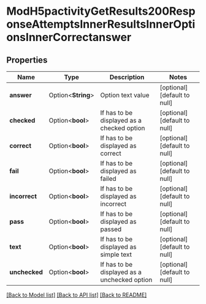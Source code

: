 # ModH5pactivityGetResults200ResponseAttemptsInnerResultsInnerOptionsInnerCorrectanswer

## Properties

Name | Type | Description | Notes
------------ | ------------- | ------------- | -------------
**answer** | Option<**String**> | Option text value | [optional][default to null]
**checked** | Option<**bool**> | If has to be displayed as a checked option | [optional][default to null]
**correct** | Option<**bool**> | If has to be displayed as correct | [optional][default to null]
**fail** | Option<**bool**> | If has to be displayed as failed | [optional][default to null]
**incorrect** | Option<**bool**> | If has to be displayed as incorrect | [optional][default to null]
**pass** | Option<**bool**> | If has to be displayed as passed | [optional][default to null]
**text** | Option<**bool**> | If has to be displayed as simple text | [optional][default to null]
**unchecked** | Option<**bool**> | If has to be displayed as a unchecked option | [optional][default to null]

[[Back to Model list]](../README.md#documentation-for-models) [[Back to API list]](../README.md#documentation-for-api-endpoints) [[Back to README]](../README.md)


